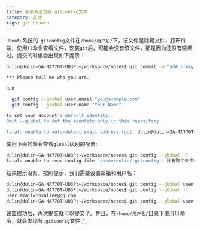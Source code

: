 ```yaml
---
title: 新装系统没有.gitconfig文件
category: 其他
tags: git Ubuntu
---
```


`Ubuntu`系统的`.gitconfig`文件在`/home/用户名/`下，该文件是隐藏文件，打开终端，使用`ll`命令查看文件，安装`git`后，可能会没有该文件，那是因为还没有设置过。提交的时候会出现如下提示：

<!-- more -->

```bash
dulin@dulin-GA-MA770T-UD3P:~/workspace/notes$ git commit -m "add proxy note"

*** Please tell me who you are.

Run

  git config --global user.email "you@example.com"
  git config --global user.name "Your Name"

to set your account's default identity.
Omit --global to set the identity only in this repository.

fatal: unable to auto-detect email address (got 'dulin@dulin-GA-MA770T-UD3P.(none)')
```

使用下面的命令查看`global`级别的配置:

```bash
dulin@dulin-GA-MA770T-UD3P:~/workspace/notes$ git config --global -l
fatal: unable to read config file '/home/dulin/.gitconfig': 没有那个文件或目录
```

结果提示没有。按照提示，我们需要设置邮箱和用户名：

```bash
dulin@dulin-GA-MA770T-UD3P:~/workspace/notes$ git config --global user.email 'novaline@qq.com'
dulin@dulin-GA-MA770T-UD3P:~/workspace/notes$ git config --global -l
user.email=novaline@qq.com
dulin@dulin-GA-MA770T-UD3P:~/workspace/notes$ git config --global user.name 'novaline'
```

设置成功后，再次提交就可以提交了。并且，在`/home/用户名/`目录下使用`ll`命令，就会发现有`.gitconfig`文件了。
